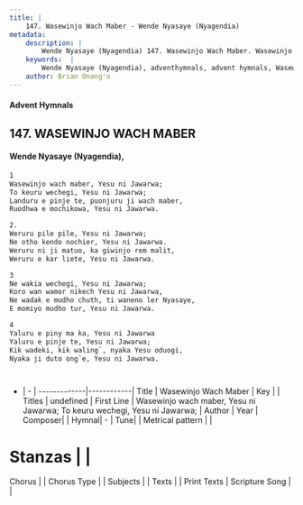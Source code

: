```yaml
---
title: |
    147. Wasewinjo Wach Maber - Wende Nyasaye (Nyagendia)
metadata:
    description: |
        Wende Nyasaye (Nyagendia) 147. Wasewinjo Wach Maber. Wasewinjo wach maber, Yesu ni Jawarwa;  To keuru wechegi, Yesu ni Jawarwa; Landuru e pinje te, puonjuru ji wach maber,  Ruodhwa e mochikowa, Yesu ni Jawarwa.  2. Weruru pile pile, Yesu ni Jawarwa; Ne otho kendo nochier, Yesu ni Jawarwa. Weruru ni ji matuo, ka giwinjo rem malit, Weruru e kar liete, Yesu ni Jawarwa.  
    keywords:  |
        Wende Nyasaye (Nyagendia), adventhymnals, advent hymnals, Wasewinjo Wach Maber, Wasewinjo wach maber, Yesu ni Jawarwa;  To keuru wechegi, Yesu ni Jawarwa;. 
    author: Brian Onang'o
---
```


#### Advent Hymnals
## 147. WASEWINJO WACH MABER
####  Wende Nyasaye (Nyagendia),

```txt
1
Wasewinjo wach maber, Yesu ni Jawarwa; 
To keuru wechegi, Yesu ni Jawarwa;
Landuru e pinje te, puonjuru ji wach maber, 
Ruodhwa e mochikowa, Yesu ni Jawarwa.

2.
Weruru pile pile, Yesu ni Jawarwa;
Ne otho kendo nochier, Yesu ni Jawarwa.
Weruru ni ji matuo, ka giwinjo rem malit,
Weruru e kar liete, Yesu ni Jawarwa.

3
Ne wakia wechegi, Yesu ni Jawarwa; 
Koro wan wamor nikech Yesu ni Jawarwa, 
Ne wadak e mudho chuth, ti waneno ler Nyasaye, 
E momiyo mudho tur, Yesu ni Jawarwa.

4
Yaluru e piny ma ka, Yesu ni Jawarwa 
Yaluru e pinje te, Yesu ni Jawarwa; 
Kik wadeki, kik waling`, nyaka Yesu oduogi, 
Nyaka ji duto ong`e, Yesu ni Jawarwa.




```

- |   -  |
-------------|------------|
Title | Wasewinjo Wach Maber |
Key |  |
Titles | undefined |
First Line | Wasewinjo wach maber, Yesu ni Jawarwa;  To keuru wechegi, Yesu ni Jawarwa; |
Author | 
Year | 
Composer| |
Hymnal|  - |
Tune|  |
Metrical pattern | |
# Stanzas |  |
Chorus |  |
Chorus Type |  |
Subjects | |
Texts |  |
Print Texts | 
Scripture Song |  |
    
